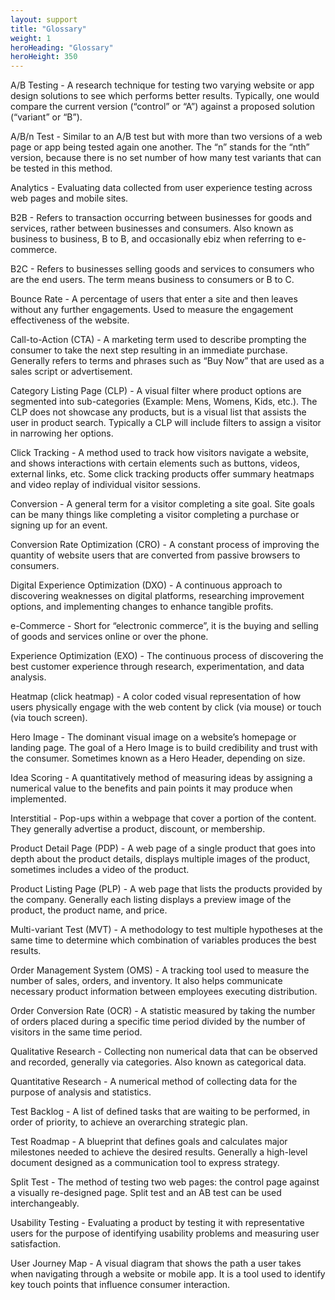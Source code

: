 ```yaml
---
layout: support
title: "Glossary"
weight: 1
heroHeading: "Glossary"
heroHeight: 350
---
```


<a id="AB-Testing"></a>
<span class="anchor glossary-term">A/B Testing</span> - A research technique for testing two varying website or app design solutions to see which performs better results. Typically, one would compare the current version (“control” or “A”) against a proposed solution (“variant” or “B”).

<a id="ABn-Test"></a>
<span class="anchor glossary-term">A/B/n Test</span> - Similar to an A/B test but with more than two versions of a web page or app being tested again one another. The “n” stands for the “nth” version, because there is no set number of how many test variants that can be tested in this method.

<a id="Analytics"></a>
<span class="anchor glossary-term">Analytics</span> - Evaluating data collected from user experience testing across web pages and mobile sites.

<a id="B2B"></a>
<span class="anchor glossary-term">B2B</span> - Refers to transaction occurring between businesses for goods and services, rather between businesses and consumers. Also known as business to business, B to B, and occasionally ebiz when referring to e-commerce.

<a id="B2C"></a>
<span class="anchor glossary-term">B2C</span> - Refers to businesses selling goods and services to consumers who are the end users. The term means business to consumers or B to C.

<a id=""></a>
<span class="anchor glossary-term">Bounce Rate</span> - A percentage of users that enter a site and then leaves without any further engagements. Used to measure the engagement effectiveness of the website.

<a id="Bounce-Rate"></a>
<span class="anchor glossary-term">Call-to-Action (CTA)</span> - A marketing term used to describe prompting the consumer to take the next step resulting in an immediate purchase. Generally refers to terms and phrases such as “Buy Now” that are used as a sales script or advertisement.

<a id="Call-to-Action"></a>
<span class="anchor glossary-term">Category Listing Page (CLP)</span> - A visual filter where product options are segmented into sub-categories (Example: Mens, Womens, Kids, etc.). The CLP does not showcase any products, but is a visual list that assists the user in product search. Typically a CLP will include filters to assign a visitor in narrowing her options.

<a id="Click-Tracking"></a>
<span class="anchor glossary-term">Click Tracking</span> - A method used to track how visitors navigate a website, and shows interactions with certain elements such as buttons, videos, external links, etc. Some click tracking products offer summary heatmaps and video replay of individual visitor sessions.

<a id="Conversion"></a>
<span class="anchor glossary-term">Conversion</span> - A general term for a visitor completing a site goal. Site goals can be many things like completing a visitor completing a purchase or signing up for an event.

<a id="Conversion-Rate-Optimization"></a>
<span class="anchor glossary-term">Conversion Rate Optimization (CRO)</span> - A constant process of improving the quantity of website users that are converted from passive browsers to consumers.

<a id="Digital-Experience-Optimization"></a>
<span class="anchor glossary-term">Digital Experience Optimization (DXO)</span> - A continuous approach to discovering weaknesses on digital platforms, researching improvement options, and implementing changes to enhance tangible profits.

<a id=""></a>
<span class="anchor glossary-term">e-Commerce</span> - Short for “electronic commerce”, it is the buying and selling of goods and services online or over the phone.

<a id="e-Commerce"></a>
<span class="anchor glossary-term">Experience Optimization (EXO)</span> - The continuous process of discovering the best customer experience through research, experimentation, and data analysis.

<a id="Heatmap"></a>
<span class="anchor glossary-term">Heatmap (click heatmap)</span> - A color coded visual representation of how users physically engage with the web content by click (via mouse) or touch (via touch screen).

<a id="Hero-Image"></a>
<span class="anchor glossary-term">Hero Image</span> - The dominant visual image on a website’s homepage or landing page. The goal of a Hero Image is to build credibility and trust with the consumer. Sometimes known as a Hero Header, depending on size.

<a id="Idea-Scoring"></a>
<span class="anchor glossary-term">Idea Scoring</span> - A quantitatively method of measuring ideas by assigning a numerical value to the benefits and pain points it may produce when implemented.

<a id="Interstitial"></a>
<span class="anchor glossary-term">Interstitial</span> - Pop-ups within a webpage that cover a portion of the content. They generally advertise a product, discount, or membership.

<a id="Product-Detail-Page"></a>
<span class="anchor glossary-term">Product Detail Page (PDP)</span> - A web page of a single product that goes into depth about the product details, displays multiple images of the product, sometimes includes a video of the product.

<a id="Product-Listing-Page"></a>
<span class="anchor glossary-term">Product Listing Page (PLP)</span> - A web page that lists the products provided by the company. Generally each listing displays a preview image of the product, the product name, and price.

<a id="Multi-variant-Test"></a>
<span class="anchor glossary-term">Multi-variant Test (MVT)</span> - A methodology to test multiple hypotheses at the same time to determine which combination of variables produces the best results.

<a id="Order-Management-System"></a>
<span class="anchor glossary-term">Order Management System (OMS)</span> - A tracking tool used to measure the number of sales, orders, and inventory. It also helps communicate necessary product information between employees executing distribution.

<a id="Order-Conversion-Rate"></a>
<span class="anchor glossary-term">Order Conversion Rate (OCR)</span> - A statistic measured by taking the number of orders placed during a specific time period divided by the number of visitors in the same time period.

<a id="Qualitative-Research"></a>
<span class="anchor glossary-term">Qualitative Research</span> - Collecting non numerical data that can be observed and recorded, generally via categories. Also known as categorical data.

<a id="Quantitative-Research"></a>
<span class="anchor glossary-term">Quantitative Research</span> - A numerical method of collecting data for the purpose of analysis and statistics.

<a id="Test-Backlog"></a>
<span class="anchor glossary-term">Test Backlog</span> - A list of defined tasks that are waiting to be performed, in order of priority, to achieve an overarching strategic plan.

<a id="Test-Roadmap"></a>
<span class="anchor glossary-term">Test Roadmap</span> - A blueprint that defines goals and calculates major milestones needed to achieve the desired results. Generally a high-level document designed as a communication tool to express strategy.

<a id="Split-Test"></a>
<span class="anchor glossary-term">Split Test</span> - The method of testing two web pages: the control page against a visually re-designed page. Split test and an AB test can be used interchangeably.

<a id="Usability-Testing"></a>
<span class="anchor glossary-term">Usability Testing</span> - Evaluating a product by testing it with representative users for the purpose of identifying usability problems and measuring user satisfaction.

<a id="User-Journey-Map"></a>
<span class="anchor glossary-term">User Journey Map</span> - A visual diagram that shows the path a user takes when navigating through a website or mobile app. It is a tool used to identify key touch points that influence consumer interaction.

